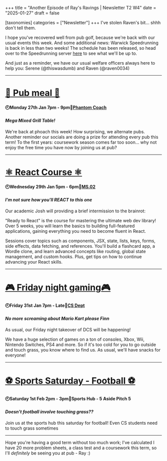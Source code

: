 +++
title = "Another Episode of Ray's Ravings | Newsletter T2 W4"
date = "2025-01-27"
draft = false

[taxonomies]
categories = ["Newsletter"]
+++
I've stolen Raven's bit... shhh don't tell them. 

I hope you've recovered well from pub golf, because we're back with our usual events this week. And some additional news: Warwick Speedrunning is back in less than two weeks! The schedule has been released, so head over to the Speedrunning server [here](https://discord.gg/ATSQAcdwtr) to see what we'll be up to. 

And just as a reminder, we have our usual welfare officers always here to help you: Serene (@thiswasdumb) and Raven (@raven0034)

--------------------------------------------------------------------------

# [🍔 Pub meal 🍔](https://uwcs.co.uk/events/t2/repeat/pub-coach/)

#### 🕘Monday 27th Jan 7pm - 9pm📍[Phantom Coach](https://goo.gl/maps/wAptxmC4L7uajZEPA)
#### *Mega Mixed Grill Table!*

We're back at phoach this week! How surprising, we alternate pubs. Another reminder our socials are doing a prize for attending every pub this term!
To the first years: coursework season comes far too soon... why not enjoy the free time you have now by joining us at pub? 

--------------------------------------------------------------------------

# [⚛️ React Course ⚛️](https://uwcs.co.uk/events/t2/repeat/react/)

#### 🕘Wednesday 29th Jan 5pm - 6pm📍[MS.02](https://campus.warwick.ac.uk/?slid=40879)
#### *I'm not sure how you'll REACT to this one*

Our academic Josh will providing a brief intermission to the brainrot:

"Ready to React" is the course for mastering the ultimate web dev library! Over 5 weeks, you will learn the basics to building full-featured applications, gaining everything you need to become fluent in React.

Sessions cover topics such as components, JSX, state, lists, keys, forms, side effects, data fetching, and references. You'll build a flashcard app, a Wordle clone, and learn advanced concepts like routing, global state management, and custom hooks. Plus, get tips on how to continue advancing your React skills.

--------------------------------------------------------------------------

# [🎮 Friday night gaming🎮](https://uwcs.co.uk/events/t2/repeat/fng/)

#### 🕘Friday 31st Jan 7pm - Late📍[CS Dept](https://campus.warwick.ac.uk/?slid=23888)
#### *No more screaming about Mario Kart please Finn*

As usual, our Friday night takeover of DCS will be happening!

We have a huge selection of games on a ton of consoles, Xbox, Wii, Nintendo Switches, PS4 and more. So if it's too cold for you to go outside and touch grass, you know where to find us. As usual, we'll have snacks for everyone!

--------------------------------------------------------------------------

# [⚽ Sports Saturday - Football ⚽](https://uwcs.co.uk/events/t2/w4/football/)

#### 🕘Saturday 1st Feb 2pm - 3pm📍Sports Hub - 5 Aside Pitch 5
#### *Doesn't football involve touching grass??*

Join us at the sports hub this saturday for football! Even CS students need to touch grass sometimes

--------------------------------------------------------------------------

Hope you're having a good term without too much work; I've calculated I have 20 more problem sheets, a class test and a coursework this term, so I'll *definitely* be seeing you at pub - Ray :)
